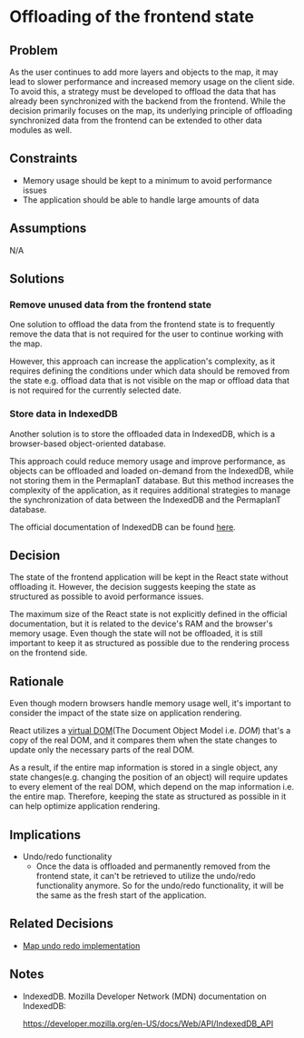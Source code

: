 # Offloading of the frontend state

## Problem

As the user continues to add more layers and objects to the map, it may lead to slower performance and increased memory usage on the client side.
To avoid this, a strategy must be developed to offload the data that has already been synchronized with the backend from the frontend.
While the decision primarily focuses on the map, its underlying principle of offloading synchronized data from the frontend can be extended to other data modules as well.

## Constraints

- Memory usage should be kept to a minimum to avoid performance issues
- The application should be able to handle large amounts of data

## Assumptions

N/A

## Solutions

### Remove unused data from the frontend state

One solution to offload the data from the frontend state is to frequently remove the data that is not required for the user to continue working with the map.

However, this approach can increase the application's complexity, as it requires defining the conditions under which data should be removed from the state e.g. offload data that is not visible on the map or offload data that is not required for the currently selected date.

### Store data in IndexedDB

Another solution is to store the offloaded data in IndexedDB, which is a browser-based object-oriented database.

This approach could reduce memory usage and improve performance, as objects can be offloaded and loaded on-demand from the IndexedDB, while not storing them in the PermaplanT database.
But this method increases the complexity of the application, as it requires additional strategies to manage the synchronization of data between the IndexedDB and the PermaplanT database.

The official documentation of IndexedDB can be found [here](https://developer.mozilla.org/en-US/docs/Web/API/IndexedDB_API).

## Decision

The state of the frontend application will be kept in the React state without offloading it. However, the decision suggests keeping the state as structured as possible to avoid performance issues.

The maximum size of the React state is not explicitly defined in the official documentation, but it is related to the device's RAM and the browser's memory usage.
Even though the state will not be offloaded, it is still important to keep it as structured as possible due to the rendering process on the frontend side.

## Rationale

Even though modern browsers handle memory usage well, it's important to consider the impact of the state size on application rendering.

React utilizes a [virtual DOM](https://legacy.reactjs.org/docs/faq-internals.html)(The Document Object Model i.e. _DOM_) that's a copy of the real DOM, and it compares them when the state changes to update only the necessary parts of the real DOM.

As a result, if the entire map information is stored in a single object, any state changes(e.g. changing the position of an object) will require updates to every element of the real DOM, which depend on the map information i.e. the entire map.
Therefore, keeping the state as structured as possible in it can help optimize application rendering.

## Implications

- Undo/redo functionality
  - Once the data is offloaded and permanently removed from the frontend state, it can't be retrieved to utilize the undo/redo functionality anymore. So for the undo/redo functionality, it will be the same as the fresh start of the application.

## Related Decisions

- [Map undo redo implementation](/doc/decisions/map_undo_redo_implementation.md)

## Notes

- IndexedDB. Mozilla Developer Network (MDN) documentation on IndexedDB:

  https://developer.mozilla.org/en-US/docs/Web/API/IndexedDB_API
